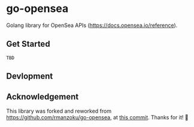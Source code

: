 # go-opensea

Golang library for OpenSea APIs (https://docs.opensea.io/reference).

## Get Started

```
TBD
```

## Devlopment

## Acknowledgement

This library was forked and reworked from https://github.com/rmanzoku/go-opensea, at 
[this commit](https://github.com/rmanzoku/go-opensea/tree/e0722c7d22bbe26cbf222b9503552d05b44af289). Thanks for it! :tada:
